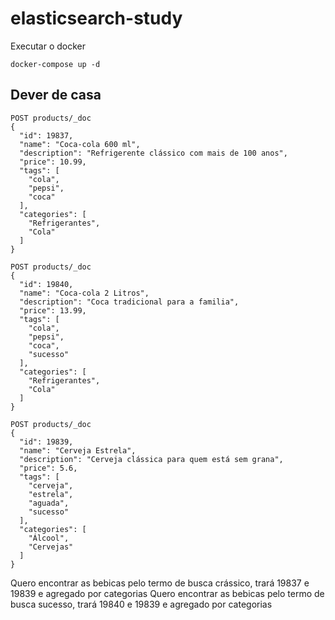 # elasticsearch-study

Executar o docker

```
docker-compose up -d
```

## Dever de casa

```
POST products/_doc
{
  "id": 19837, 
  "name": "Coca-cola 600 ml",
  "description": "Refrigerente clássico com mais de 100 anos",
  "price": 10.99,
  "tags": [
    "cola",
    "pepsi",
    "coca"
  ],
  "categories": [
    "Refrigerantes",
    "Cola"
  ]
}

POST products/_doc
{
  "id": 19840, 
  "name": "Coca-cola 2 Litros",
  "description": "Coca tradicional para a familia",
  "price": 13.99,
  "tags": [
    "cola",
    "pepsi",
    "coca",
    "sucesso"
  ],
  "categories": [
    "Refrigerantes",
    "Cola"
  ]
}

POST products/_doc
{
  "id": 19839, 
  "name": "Cerveja Estrela",
  "description": "Cerveja clássica para quem está sem grana",
  "price": 5.6,
  "tags": [
    "cerveja",
    "estrela",
    "aguada",
    "sucesso"
  ],
  "categories": [
    "Álcool",
    "Cervejas"
  ]
}
```

Quero encontrar as bebicas pelo termo de busca crássico, trará 19837 e 19839 e agregado por categorias
Quero encontrar as bebicas pelo termo de busca sucesso, trará 19840 e 19839 e agregado por categorias